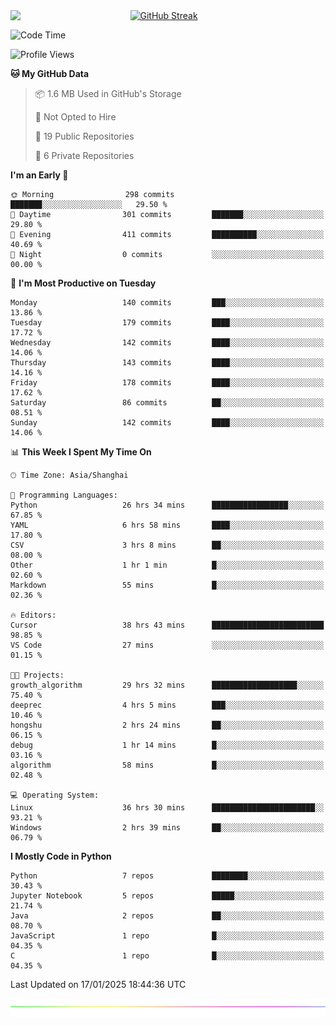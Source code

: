 
<!-- ### Hi there 👋-->
<div>
<!--     <img align="left" src="https://github.com/heartyang520/HeartYang.github.io/blob/main/share/hacker_a.gif?raw=true.gif" width="33%"> -->
<!--       <picture>
    <source media="(prefers-color-scheme: dark)" srcset="https://cdn.jsdelivr.net/gh/sun0225SUN/sun0225SUN/assets/images/coding.gif" />
    <source media="(prefers-color-scheme: light)" srcset="https://cdn.jsdelivr.net/gh/sun0225SUN/sun0225SUN/assets/images/developer.svg" height="225px" />
    <img src="https://cdn.jsdelivr.net/gh/sun0225SUN/sun0225SUN/assets/images/coding.gif" />
  </picture> -->
<!--     <img align="left" src="https://cdn.jsdelivr.net/gh/sun0225SUN/sun0225SUN/assets/images/coding.gif" width="38%"> -->
<!--     <img align="left" src="https://github.com/heartyang520/HeartYang.github.io/blob/main/share/hacker_a.gif?raw=true.gif" width="33%"> -->
    <img align="left" src="https://cdn.jsdelivr.net/gh/sun0225SUN/sun0225SUN/assets/images/coding.gif" width="38%">
    <a href="https://git.io/streak-stats"><img src="https://streak-stats.demolab.com?user=NoyeArk&theme=cobalt&hide_border=true" alt="GitHub Streak" /></a>
</div>  

<!--START_SECTION:waka-->
![Code Time](http://img.shields.io/badge/Code%20Time-76%20hrs%2017%20mins-blue)

![Profile Views](http://img.shields.io/badge/Profile%20Views-50-blue)

**🐱 My GitHub Data** 

> 📦 1.6 MB Used in GitHub's Storage 
 > 
> 🚫 Not Opted to Hire
 > 
> 📜 19 Public Repositories 
 > 
> 🔑 6 Private Repositories 
 > 
**I'm an Early 🐤** 

```text
🌞 Morning                298 commits         ███████░░░░░░░░░░░░░░░░░░   29.50 % 
🌆 Daytime                301 commits         ███████░░░░░░░░░░░░░░░░░░   29.80 % 
🌃 Evening                411 commits         ██████████░░░░░░░░░░░░░░░   40.69 % 
🌙 Night                  0 commits           ░░░░░░░░░░░░░░░░░░░░░░░░░   00.00 % 
```
📅 **I'm Most Productive on Tuesday** 

```text
Monday                   140 commits         ███░░░░░░░░░░░░░░░░░░░░░░   13.86 % 
Tuesday                  179 commits         ████░░░░░░░░░░░░░░░░░░░░░   17.72 % 
Wednesday                142 commits         ████░░░░░░░░░░░░░░░░░░░░░   14.06 % 
Thursday                 143 commits         ████░░░░░░░░░░░░░░░░░░░░░   14.16 % 
Friday                   178 commits         ████░░░░░░░░░░░░░░░░░░░░░   17.62 % 
Saturday                 86 commits          ██░░░░░░░░░░░░░░░░░░░░░░░   08.51 % 
Sunday                   142 commits         ████░░░░░░░░░░░░░░░░░░░░░   14.06 % 
```


📊 **This Week I Spent My Time On** 

```text
🕑︎ Time Zone: Asia/Shanghai

💬 Programming Languages: 
Python                   26 hrs 34 mins      █████████████████░░░░░░░░   67.85 % 
YAML                     6 hrs 58 mins       ████░░░░░░░░░░░░░░░░░░░░░   17.80 % 
CSV                      3 hrs 8 mins        ██░░░░░░░░░░░░░░░░░░░░░░░   08.00 % 
Other                    1 hr 1 min          █░░░░░░░░░░░░░░░░░░░░░░░░   02.60 % 
Markdown                 55 mins             █░░░░░░░░░░░░░░░░░░░░░░░░   02.36 % 

🔥 Editors: 
Cursor                   38 hrs 43 mins      █████████████████████████   98.85 % 
VS Code                  27 mins             ░░░░░░░░░░░░░░░░░░░░░░░░░   01.15 % 

🐱‍💻 Projects: 
growth_algorithm         29 hrs 32 mins      ███████████████████░░░░░░   75.40 % 
deeprec                  4 hrs 5 mins        ███░░░░░░░░░░░░░░░░░░░░░░   10.46 % 
hongshu                  2 hrs 24 mins       ██░░░░░░░░░░░░░░░░░░░░░░░   06.15 % 
debug                    1 hr 14 mins        █░░░░░░░░░░░░░░░░░░░░░░░░   03.16 % 
algorithm                58 mins             █░░░░░░░░░░░░░░░░░░░░░░░░   02.48 % 

💻 Operating System: 
Linux                    36 hrs 30 mins      ███████████████████████░░   93.21 % 
Windows                  2 hrs 39 mins       ██░░░░░░░░░░░░░░░░░░░░░░░   06.79 % 
```

**I Mostly Code in Python** 

```text
Python                   7 repos             ████████░░░░░░░░░░░░░░░░░   30.43 % 
Jupyter Notebook         5 repos             █████░░░░░░░░░░░░░░░░░░░░   21.74 % 
Java                     2 repos             ██░░░░░░░░░░░░░░░░░░░░░░░   08.70 % 
JavaScript               1 repo              █░░░░░░░░░░░░░░░░░░░░░░░░   04.35 % 
C                        1 repo              █░░░░░░░░░░░░░░░░░░░░░░░░   04.35 % 
```




 Last Updated on 17/01/2025 18:44:36 UTC
<!--END_SECTION:waka-->

<!--     ![NoyeArk's github stats](https://github-readme-stats.vercel.app/api?username=NoyeArk&show_icons=true) -->

<img src="https://github.com/heartyang520/HeartYang.github.io/blob/main/share/paomaxian.gif?raw=true" height="30" width="100%">

<!--
**NoyeArk/NoyeArk** is a ✨ _special_ ✨ repository because its `README.md` (this file) appears on your GitHub profile.

Here are some ideas to get you started:

- 🔭 I’m currently working on ...
- 🌱 I’m currently learning ...
- 👯 I’m looking to collaborate on ...
- 🤔 I’m looking for help with ...
- 💬 Ask me about ...
- 📫 How to reach me: ...
- 😄 Pronouns: ...
- ⚡ Fun fact: ...
-->
